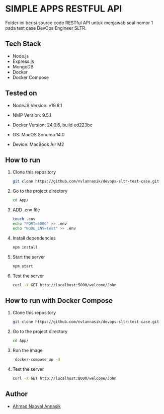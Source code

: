 # SIMPLE APPS RESTFUL API

Folder ini berisi source code RESTful API untuk menjawab soal nomor 1 pada test case DevOps Engineer SLTR.

## Tech Stack

- Node.js
- Express.js
- MongoDB
- Docker
- Docker Compose

## Tested on

- NodeJS Version: v19.8.1

- NMP Version: 9.5.1

- Docker Version: 24.0.6, build ed223bc

- OS: MacOS Sonoma 14.0

- Device: MacBook Air M2

## How to run

1. Clone this repository

   ```bash
   git clone https://github.com/nvlannasik/devops-sltr-test-case.git
   ```

2. Go to the project directory

   ```bash
   cd App/
   ```

3. ADD .env file

   ```bash
   touch .env
   echo "PORT=5000" >> .env
   echo "NODE_ENV=test" >> .env
   ```

4. Install dependencies

   ```bash
   npm install
   ```

5. Start the server

   ```bash
   npm start
   ```

6. Test the server

   ```bash
   curl -X GET http://localhost:5000/welcome/John
   ```

## How to run with Docker Compose

1. Clone this repository

   ```bash
   git clone https://github.com/nvlannasik/devops-sltr-test-case.git
   ```

2. Go to the project directory

   ```bash
   cd App/
   ```

3. Run the image

   ```bash
    docker-compose up -d
   ```

4. Test the server

   ```bash
   curl -X GET http://localhost:8000/welcome/John
   ```

## Author

- [Ahmad Naoval Annasik](https://github.com/nvlannasik)
